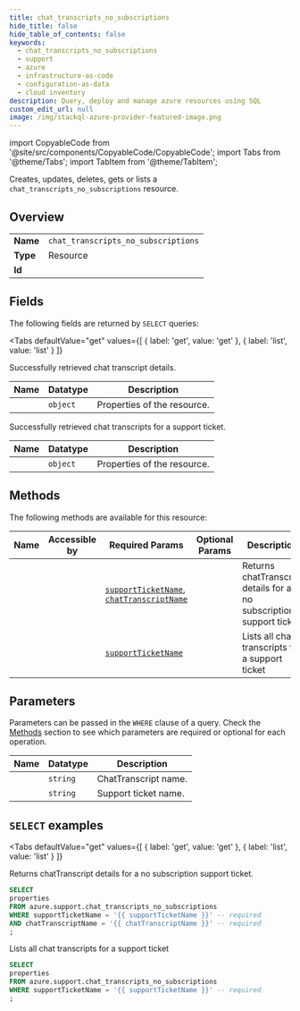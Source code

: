 ```yaml
--- 
title: chat_transcripts_no_subscriptions
hide_title: false
hide_table_of_contents: false
keywords:
  - chat_transcripts_no_subscriptions
  - support
  - azure
  - infrastructure-as-code
  - configuration-as-data
  - cloud inventory
description: Query, deploy and manage azure resources using SQL
custom_edit_url: null
image: /img/stackql-azure-provider-featured-image.png
---
```


import CopyableCode from '@site/src/components/CopyableCode/CopyableCode';
import Tabs from '@theme/Tabs';
import TabItem from '@theme/TabItem';

Creates, updates, deletes, gets or lists a <code>chat_transcripts_no_subscriptions</code> resource.

## Overview
<table><tbody>
<tr><td><b>Name</b></td><td><code>chat_transcripts_no_subscriptions</code></td></tr>
<tr><td><b>Type</b></td><td>Resource</td></tr>
<tr><td><b>Id</b></td><td><CopyableCode code="azure.support.chat_transcripts_no_subscriptions" /></td></tr>
</tbody></table>

## Fields

The following fields are returned by `SELECT` queries:

<Tabs
    defaultValue="get"
    values={[
        { label: 'get', value: 'get' },
        { label: 'list', value: 'list' }
    ]}
>
<TabItem value="get">

Successfully retrieved chat transcript details.

<table>
<thead>
    <tr>
    <th>Name</th>
    <th>Datatype</th>
    <th>Description</th>
    </tr>
</thead>
<tbody>
<tr>
    <td><CopyableCode code="properties" /></td>
    <td><code>object</code></td>
    <td>Properties of the resource.</td>
</tr>
</tbody>
</table>
</TabItem>
<TabItem value="list">

Successfully retrieved chat transcripts for a support ticket.

<table>
<thead>
    <tr>
    <th>Name</th>
    <th>Datatype</th>
    <th>Description</th>
    </tr>
</thead>
<tbody>
<tr>
    <td><CopyableCode code="properties" /></td>
    <td><code>object</code></td>
    <td>Properties of the resource.</td>
</tr>
</tbody>
</table>
</TabItem>
</Tabs>

## Methods

The following methods are available for this resource:

<table>
<thead>
    <tr>
    <th>Name</th>
    <th>Accessible by</th>
    <th>Required Params</th>
    <th>Optional Params</th>
    <th>Description</th>
    </tr>
</thead>
<tbody>
<tr>
    <td><a href="#get"><CopyableCode code="get" /></a></td>
    <td><CopyableCode code="select" /></td>
    <td><a href="#parameter-supportTicketName"><code>supportTicketName</code></a>, <a href="#parameter-chatTranscriptName"><code>chatTranscriptName</code></a></td>
    <td></td>
    <td>Returns chatTranscript details for a no subscription support ticket.</td>
</tr>
<tr>
    <td><a href="#list"><CopyableCode code="list" /></a></td>
    <td><CopyableCode code="select" /></td>
    <td><a href="#parameter-supportTicketName"><code>supportTicketName</code></a></td>
    <td></td>
    <td>Lists all chat transcripts for a support ticket</td>
</tr>
</tbody>
</table>

## Parameters

Parameters can be passed in the `WHERE` clause of a query. Check the [Methods](#methods) section to see which parameters are required or optional for each operation.

<table>
<thead>
    <tr>
    <th>Name</th>
    <th>Datatype</th>
    <th>Description</th>
    </tr>
</thead>
<tbody>
<tr id="parameter-chatTranscriptName">
    <td><CopyableCode code="chatTranscriptName" /></td>
    <td><code>string</code></td>
    <td>ChatTranscript name.</td>
</tr>
<tr id="parameter-supportTicketName">
    <td><CopyableCode code="supportTicketName" /></td>
    <td><code>string</code></td>
    <td>Support ticket name.</td>
</tr>
</tbody>
</table>

## `SELECT` examples

<Tabs
    defaultValue="get"
    values={[
        { label: 'get', value: 'get' },
        { label: 'list', value: 'list' }
    ]}
>
<TabItem value="get">

Returns chatTranscript details for a no subscription support ticket.

```sql
SELECT
properties
FROM azure.support.chat_transcripts_no_subscriptions
WHERE supportTicketName = '{{ supportTicketName }}' -- required
AND chatTranscriptName = '{{ chatTranscriptName }}' -- required
;
```
</TabItem>
<TabItem value="list">

Lists all chat transcripts for a support ticket

```sql
SELECT
properties
FROM azure.support.chat_transcripts_no_subscriptions
WHERE supportTicketName = '{{ supportTicketName }}' -- required
;
```
</TabItem>
</Tabs>
